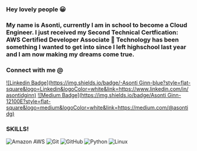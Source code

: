 ### Hey lovely people 😀

### My name is Asonti, currently I am in school to become a Cloud Engineer. I just received my Second Technical Certfication: AWS Certified Developer Associate 🎉 Technology has been something I wanted to get into since I left highschool last year and I am now making my dreams come true.

### Connect with me @
[![Linkedin Badge](https://img.shields.io/badge/-Asonti Ginn-blue?style=flat-square&logo=Linkedin&logoColor=white&link=https://www.linkedin.com/in/asontidginn)](https://www.linkedin.com/in/asontidginn)
[![Medium Badge](https://img.shields.io/badge/Asonti Ginn-12100E?style=flat-square&logo=medium&logoColor=white&link=https://medium.com/@asontidg)](https://medium.com/@asontidg)

### SKILLS!
![Amazon AWS](https://img.shields.io/badge/Amazon%20AWS-232F3E?style=flat-square&logo=amazon-aws)
![Git](https://img.shields.io/badge/-Git-black?style=flat-square&logo=git)
![GitHub](https://img.shields.io/badge/-GitHub-181717?style=flat-square&logo=github)
![Python](https://img.shields.io/badge/-Python-black?style=flat-square&logo=Python)
![Linux](https://img.shields.io/badge/Linux-FCC624?style=flat-square&logo=linux&logoColor=black)
<!-- My name is Asonti, currenlty I am in school to become a Cloud Engineer. I just received my first tech certification: LPI 010 Certification 🎉

**Asonti04/asonti04** is a ✨ _special_ ✨ repository because its `README.md` (this file) appears on your GitHub profile.

Here are some ideas to get you started:


-->
